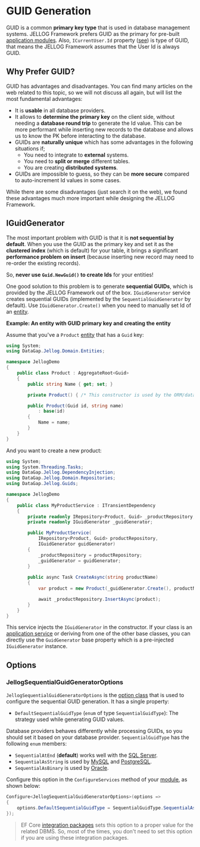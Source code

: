 # GUID Generation

GUID is a common **primary key type** that is used in database management systems. JELLOG Framework prefers GUID as the primary for pre-built [application modules](Modules/Index.md). Also, `ICurrentUser.Id` property ([see](CurrentUser.md)) is type of GUID, that means the JELLOG Framework assumes that the User Id is always GUID.

## Why Prefer GUID?

GUID has advantages and disadvantages. You can find many articles on the web related to this topic, so we will not discuss all again, but will list the most fundamental advantages:

* It is **usable** in all database providers.
* It allows to **determine the primary key** on the client side, without needing a **database round trip** to generate the Id value. This can be more performant while inserting new records to the database and allows us to know the PK before interacting to the database.
* GUIDs are **naturally unique** which has some advantages in the following situations if;
  * You need to integrate to **external** systems.
  * You need to **split or merge** different tables.
  * You are creating **distributed systems**.
* GUIDs are impossible to guess, so they can be **more secure** compared to auto-increment Id values in some cases.

While there are some disadvantages (just search it on the web), we found these advantages much more important while designing the JELLOG Framework.

## IGuidGenerator

The most important problem with GUID is that it is **not sequential by default**. When you use the GUID as the primary key and set it as the **clustered index** (which is default) for your table, it brings a significant **performance problem on insert** (because inserting new record may need to re-order the existing records).

So, **never use `Guid.NewGuid()` to create Ids** for your entities!

One good solution to this problem is to generate **sequential GUIDs**, which is provided by the JELLOG Framework out of the box. `IGuidGenerator` service creates sequential GUIDs (implemented by the `SequentialGuidGenerator` by default). Use `IGuidGenerator.Create()` when you need to manually set Id of an [entity](Entities.md).

**Example: An entity with GUID primary key and creating the entity**

Assume that you've a `Product` [entity](Entities.md) that has a `Guid` key:

````csharp
using System;
using DataGap.Jellog.Domain.Entities;

namespace JellogDemo
{
    public class Product : AggregateRoot<Guid>
    {
        public string Name { get; set; }

        private Product() { /* This constructor is used by the ORM/database provider */ }

        public Product(Guid id, string name)
            : base(id)
        {
            Name = name;
        }
    }
}
````

And you want to create a new product:

````csharp
using System;
using System.Threading.Tasks;
using DataGap.Jellog.DependencyInjection;
using DataGap.Jellog.Domain.Repositories;
using DataGap.Jellog.Guids;

namespace JellogDemo
{
    public class MyProductService : ITransientDependency
    {
        private readonly IRepository<Product, Guid> _productRepository;
        private readonly IGuidGenerator _guidGenerator;

        public MyProductService(
            IRepository<Product, Guid> productRepository,
            IGuidGenerator guidGenerator)
        {
            _productRepository = productRepository;
            _guidGenerator = guidGenerator;
        }
        
        public async Task CreateAsync(string productName)
        {
            var product = new Product(_guidGenerator.Create(), productName);

            await _productRepository.InsertAsync(product);
        }
    }
}
````

This service injects the `IGuidGenerator` in the constructor. If your class is an [application service](Application-Services.md) or deriving from one of the other base classes, you can directly use the `GuidGenerator` base property which is a pre-injected `IGuidGenerator` instance.

## Options

### JellogSequentialGuidGeneratorOptions

`JellogSequentialGuidGeneratorOptions` is the [option class](Options.md) that is used to configure the sequential GUID generation. It has a single property:

* `DefaultSequentialGuidType` (`enum` of type `SequentialGuidType`): The strategy used while generating GUID values.

Database providers behaves differently while processing GUIDs, so you should set it based on your database provider. `SequentialGuidType` has the following `enum` members:

* `SequentialAtEnd` (**default**) works well with the [SQL Server](Entity-Framework-Core.md).
* `SequentialAsString` is used by [MySQL](Entity-Framework-Core-MySQL.md) and [PostgreSQL](Entity-Framework-Core-PostgreSQL.md).
* `SequentialAsBinary` is used by [Oracle](Entity-Framework-Core-Oracle.md).

Configure this option in the `ConfigureServices` method of your [module](Module-Development-Basics.md), as shown below:

````csharp
Configure<JellogSequentialGuidGeneratorOptions>(options =>
{
    options.DefaultSequentialGuidType = SequentialGuidType.SequentialAsBinary;
});
````

> EF Core [integration packages](https://docs.jellog.io/en/jellog/latest/Entity-Framework-Core-Other-DBMS) sets this option to a proper value for the related DBMS. So, most of the times, you don't need to set this option if you are using these integration packages.